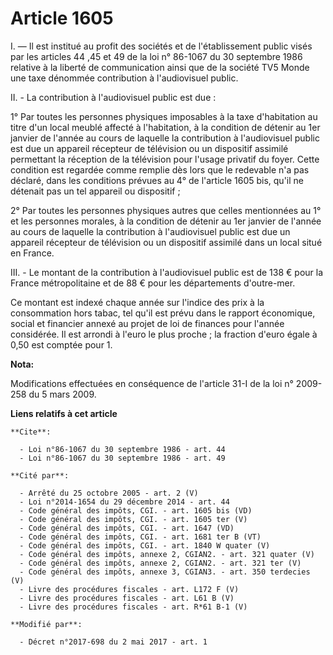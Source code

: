 # Article 1605

I. ― Il est institué au profit des sociétés et de l'établissement public visés par les articles 44 ,45 et 49 de la loi n°
86-1067 du 30 septembre 1986 relative à la liberté de communication ainsi que de la société TV5 Monde une taxe dénommée
contribution à l'audiovisuel public.

II. - La contribution à l'audiovisuel public est due :

1° Par toutes les personnes physiques imposables à la taxe d'habitation au titre d'un local meublé affecté à l'habitation, à
la condition de détenir au 1er janvier de l'année au cours de laquelle la contribution à l'audiovisuel public est due un
appareil récepteur de télévision ou un dispositif assimilé permettant la réception de la télévision pour l'usage privatif du
foyer. Cette condition est regardée comme remplie dès lors que le redevable n'a pas déclaré, dans les conditions prévues au
4° de l'article 1605 bis, qu'il ne détenait pas un tel appareil ou dispositif ;

2° Par toutes les personnes physiques autres que celles mentionnées au 1° et les personnes morales, à la condition de détenir
au 1er janvier de l'année au cours de laquelle la contribution à l'audiovisuel public est due un appareil récepteur de
télévision ou un dispositif assimilé dans un local situé en France.

III. - Le montant de la contribution à l'audiovisuel public est de 138 € pour la France métropolitaine et de 88 € pour les
départements d'outre-mer.

Ce montant est indexé chaque année sur l'indice des prix à la consommation hors tabac, tel qu'il est prévu dans le rapport
économique, social et financier annexé au projet de loi de finances pour l'année considérée. Il est arrondi à l'euro le plus
proche ; la fraction d'euro égale à 0,50 est comptée pour 1.

**Nota:**

Modifications effectuées en conséquence de l'article 31-I de la loi n° 2009-258 du 5 mars 2009.

**Liens relatifs à cet article**

	**Cite**:

	  - Loi n°86-1067 du 30 septembre 1986 - art. 44
	  - Loi n°86-1067 du 30 septembre 1986 - art. 49

	**Cité par**:

	  - Arrêté du 25 octobre 2005 - art. 2 (V)
	  - Loi n°2014-1654 du 29 décembre 2014 - art. 44
	  - Code général des impôts, CGI. - art. 1605 bis (VD)
	  - Code général des impôts, CGI. - art. 1605 ter (V)
	  - Code général des impôts, CGI. - art. 1647 (VD)
	  - Code général des impôts, CGI. - art. 1681 ter B (VT)
	  - Code général des impôts, CGI. - art. 1840 W quater (V)
	  - Code général des impôts, annexe 2, CGIAN2. - art. 321 quater (V)
	  - Code général des impôts, annexe 2, CGIAN2. - art. 321 ter (V)
	  - Code général des impôts, annexe 3, CGIAN3. - art. 350 terdecies (V)
	  - Livre des procédures fiscales - art. L172 F (V)
	  - Livre des procédures fiscales - art. L61 B (V)
	  - Livre des procédures fiscales - art. R*61 B-1 (V)

	**Modifié par**:

	  - Décret n°2017-698 du 2 mai 2017 - art. 1
